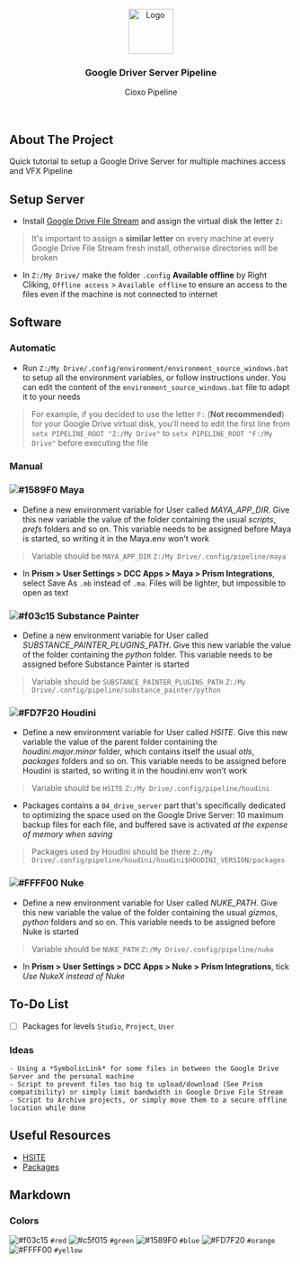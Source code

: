 <div id="top"></div>
<!-- PROJECT LOGO -->
<br />
<div align="center">
  <a href="https://github.com/healkeiser/Cioxo">
    <img src="all/ui/graphics/logos/cioxoLogo_border.png" alt="Logo" width="80" height="80">
  </a>

  <h3 align="center">Google Driver Server Pipeline</h3>

  <p align="center">
    Cioxo Pipeline
    <br />
    <br />
    <br />

</div>

<!-- ABOUT THE PROJECT -->
## About The Project
Quick tutorial to setup a Google Drive Server for multiple machines access and VFX Pipeline


<!-- SETUP SERVER -->
## Setup Server
- Install [Google Drive File Stream](https://dl.google.com/drive-file-stream/GoogleDriveSetup.exe) and assign the virtual disk the letter `Z:`
> It's important to assign a **similar letter** on every machine at every Google Drive File Stream fresh install, otherwise directories will be broken

- In `Z:/My Drive/` make the folder `.config` **Available offline** by Right Cliking, `Offline access` > `Available offline` to ensure an access to the files even if the machine is not connected to internet


<!-- SOFTWARE -->
## Software

### Automatic

- Run `Z:/My Drive/.config/environment/environment_source_windows.bat` to setup all the environment variables, or follow instructions under. You can edit the content of the `environment_source_windows.bat` file to adapt it to your needs
> For example, if you decided to use the letter `F:` (**Not recommended**) for your Google Drive virtual disk, you'll need to edit the first line from `setx PIPELINE_ROOT "Z:/My Drive"` to `setx PIPELINE_ROOT "F:/My Drive"` before executing the file


### Manual
### ![#1589F0](https://via.placeholder.com/15/1589F0/000000?text=+) Maya

- Define a new environment variable for User called *MAYA_APP_DIR*. Give this new variable the value of the folder containing the usual *scripts*, *prefs* folders and so on. This variable needs to be assigned before Maya is started, so writing it in the Maya.env won't work
> Variable should be `MAYA_APP_DIR` `Z:/My Drive/.config/pipeline/maya`

- In **Prism > User Settings > DCC Apps > Maya > Prism Integrations**, select Save As `.mb` instead of `.ma`. Files will be lighter, but impossible to open as text

### ![#f03c15](https://via.placeholder.com/15/f03c15/000000?text=+) Substance Painter
- Define a new environment variable for User called *SUBSTANCE_PAINTER_PLUGINS_PATH*. Give this new variable the value of the folder containing the *python* folder. This variable needs to be assigned before Substance Painter is started
> Variable should be `SUBSTANCE_PAINTER_PLUGINS_PATH` `Z:/My Drive/.config/pipeline/substance_painter/python`

### ![#FD7F20](https://via.placeholder.com/15/FD7F20/000000?text=+) Houdini

- Define a new environment variable for User called *HSITE*. Give this new variable the value of the parent folder containing the *houdini.major.minor* folder, which contains itself the usual *otls*, *packages* folders and so on. This variable needs to be assigned before Houdini is started, so writing it in the houdini.env won't work
> Variable should be `HSITE` `Z:/My Drive/.config/pipeline/houdini`

- Packages contains a `04_drive_server` part that's specifically dedicated to optimizing the space used on the Google Drive Server: 10 maximum backup files for each file, and buffered save is activated *at the expense of memory when saving*
> Packages used by Houdini should be there `Z:/My Drive/.config/pipeline/houdini/houdini$HOUDINI_VERSION/packages`

### ![#FFFF00](https://via.placeholder.com/15/FFFF00/000000?text=+) Nuke

- Define a new environment variable for User called *NUKE_PATH*. Give this new variable the value of the folder containing the usual *gizmos*, *python* folders and so on. This variable needs to be assigned before Nuke is started
> Variable should be `NUKE_PATH` `Z:/My Drive/.config/pipeline/nuke`

- In **Prism > User Settings > DCC Apps > Nuke > Prism Integrations**, tick *Use NukeX instead of Nuke*


## To-Do List
- [ ] Packages for levels `Studio`, `Project`, `User`

### Ideas
```
- Using a *SymbolicLink* for some files in between the Google Drive Server and the personal machine
- Script to prevent files too big to upload/download (See Prism compatibility) or simply limit bandwidth in Google Drive File Stream
- Script to Archive projects, or simply move them to a secure offline location while done
```


## Useful Resources
- [HSITE](https://www.sidefx.com/docs/houdini/basics/config.html "SideFX: $HSITE")
- [Packages](https://www.sidefx.com/docs/houdini/ref/plugins.html "SideFX: Packages")



## Markdown
### Colors
![#f03c15](https://via.placeholder.com/15/f03c15/000000?text=+) `#red`
![#c5f015](https://via.placeholder.com/15/c5f015/000000?text=+) `#green`
![#1589F0](https://via.placeholder.com/15/1589F0/000000?text=+) `#blue`
![#FD7F20](https://via.placeholder.com/15/FD7F20/000000?text=+) `#orange`
![#FFFF00](https://via.placeholder.com/15/FFFF00/000000?text=+) `#yellow`
